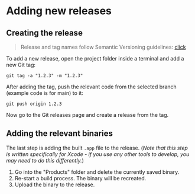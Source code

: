 # Adding new releases

## Creating the release

> Release and tag names follow Semantic Versioning guidelines: [click](https://semver.org/)

To add a new release, open the project folder inside a terminal and add a new Git tag:

`git tag -a "1.2.3" -m "1.2.3"`

After adding the tag, push the relevant code from the selected branch (example code is for main) to it:

`git push origin 1.2.3`

Now go to the Git releases page and create a release from the tag.

## Adding the relevant binaries

The last step is adding the built `.app` file to the release. (_Note that this step is written specifically for Xcode - if you use any other tools to develop, you may need to do this differently._)

1. Go into the "Products" folder and delete the currently saved binary.
2. Re-start a build process. The binary will be recreated.
3. Upload the binary to the release.
